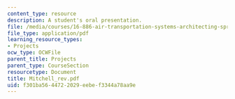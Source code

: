 ```yaml
---
content_type: resource
description: A student's oral presentation.
file: /media/courses/16-886-air-transportation-systems-architecting-spring-2004/f301ba5644722029eebef3344a78aa9e_Mitchell_rev.pdf
file_type: application/pdf
learning_resource_types:
- Projects
ocw_type: OCWFile
parent_title: Projects
parent_type: CourseSection
resourcetype: Document
title: Mitchell_rev.pdf
uid: f301ba56-4472-2029-eebe-f3344a78aa9e
---
```

